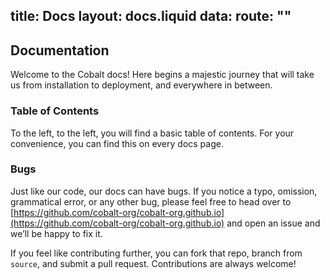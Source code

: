 title: Docs
layout: docs.liquid
data:
  route: ""
---
## Documentation

Welcome to the Cobalt docs! Here begins a majestic journey that will
take us from installation to deployment, and everywhere in between.

### Table of Contents

To the left, to the left, you will find a basic table of contents.
For your convenience, you can find this on every docs page.

### Bugs

Just like our code, our docs can have bugs. If you notice a typo, omission,
grammatical error, or any other bug, please feel free to head over to
[https://github.com/cobalt-org/cobalt-org.github.io](https://github.com/cobalt-org/cobalt-org.github.io)
and open an issue and we&rsquo;ll be happy to fix it.

If you feel like contributing further, you can fork that repo,
branch from `source`, and submit a pull request.
Contributions are always welcome!
